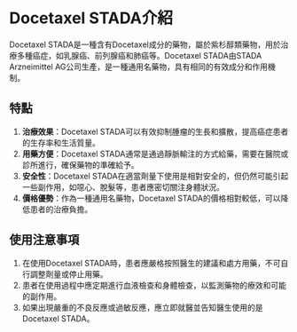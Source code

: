 # Docetaxel STADA介紹
Docetaxel STADA是一種含有Docetaxel成分的藥物，屬於紫杉醇類藥物，用於治療多種癌症，如乳腺癌、前列腺癌和肺癌等。Docetaxel STADA由STADA Arzneimittel AG公司生產，是一種通用名藥物，具有相同的有效成分和作用機制。
## 特點
1. **治療效果**：Docetaxel STADA可以有效抑制腫瘤的生長和擴散，提高癌症患者的生存率和生活質量。
2. **用藥方便**：Docetaxel STADA通常是通過靜脈輸注的方式給藥，需要在醫院或診所進行，確保藥物的準確給予。
3. **安全性**：Docetaxel STADA在適當劑量下使用是相對安全的，但仍然可能引起一些副作用，如噁心、脫髮等，患者應密切關注身體狀況。
4. **價格優勢**：作為一種通用名藥物，Docetaxel STADA的價格相對較低，可以降低患者的治療負擔。
## 使用注意事項
1. 在使用Docetaxel STADA時，患者應嚴格按照醫生的建議和處方用藥，不可自行調整劑量或停止用藥。
2. 患者在使用過程中應定期進行血液檢查和身體檢查，以監測藥物的療效和可能的副作用。
3. 如果出現嚴重的不良反應或過敏反應，應立即就醫並告知醫生使用的是Docetaxel STADA。